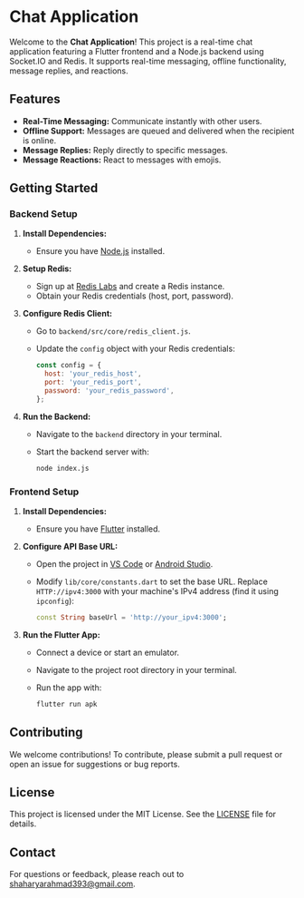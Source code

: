 # **Chat Application**

Welcome to the **Chat Application**! This project is a real-time chat application featuring a Flutter frontend and a Node.js backend using Socket.IO and Redis. It supports real-time messaging, offline functionality, message replies, and reactions.

## Features

- **Real-Time Messaging:** Communicate instantly with other users.
- **Offline Support:** Messages are queued and delivered when the recipient is online.
- **Message Replies:** Reply directly to specific messages.
- **Message Reactions:** React to messages with emojis.

## Getting Started

### Backend Setup

1. **Install Dependencies:**
   - Ensure you have [Node.js](https://nodejs.org/) installed.

2. **Setup Redis:**
   - Sign up at [Redis Labs](https://app.redislabs.com/) and create a Redis instance.
   - Obtain your Redis credentials (host, port, password).

3. **Configure Redis Client:**
   - Go to `backend/src/core/redis_client.js`.
   - Update the `config` object with your Redis credentials:

     ```javascript
     const config = {
       host: 'your_redis_host',
       port: 'your_redis_port',
       password: 'your_redis_password',
     };
     ```

4. **Run the Backend:**
   - Navigate to the `backend` directory in your terminal.
   - Start the backend server with:

     ```bash
     node index.js
     ```

### Frontend Setup

1. **Install Dependencies:**
   - Ensure you have [Flutter](https://flutter.dev/docs/get-started/install) installed.

2. **Configure API Base URL:**
   - Open the project in [VS Code](https://code.visualstudio.com/) or [Android Studio](https://developer.android.com/studio).
   - Modify `lib/core/constants.dart` to set the base URL. Replace `HTTP://ipv4:3000` with your machine's IPv4 address (find it using `ipconfig`):

     ```dart
     const String baseUrl = 'http://your_ipv4:3000';
     ```

3. **Run the Flutter App:**
   - Connect a device or start an emulator.
   - Navigate to the project root directory in your terminal.
   - Run the app with:

     ```bash
     flutter run apk
     ```

## Contributing

We welcome contributions! To contribute, please submit a pull request or open an issue for suggestions or bug reports.

## License

This project is licensed under the MIT License. See the [LICENSE](LICENSE) file for details.

## Contact

For questions or feedback, please reach out to [shaharyarahmad393@gmail.com](mailto:shaharyarahmad393@gmail.com).
